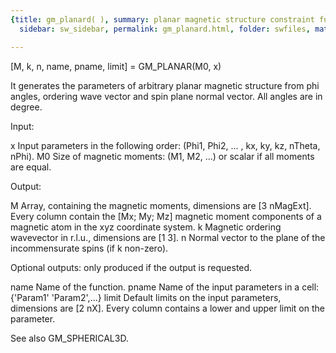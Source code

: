 ```yaml
---
{title: gm_planard( ), summary: planar magnetic structure constraint function, keywords: sample,
  sidebar: sw_sidebar, permalink: gm_planard.html, folder: swfiles, mathjax: 'true'}

---
```

 
[M, k, n, name, pname, limit] = GM_PLANAR(M0, x) 
 
It generates the parameters of arbitrary planar magnetic structure from
phi angles, ordering wave vector and spin plane normal vector. All angles
are in degree.
 
Input:
 
x         Input parameters in the following order:
          (Phi1, Phi2, ... , kx, ky, kz, nTheta, nPhi).
M0        Size of magnetic moments: (M1, M2, ...) or scalar if all
          moments are equal.
 
Output:
 
M         Array, containing the magnetic moments, dimensions are
          [3 nMagExt]. Every column contain the [Mx; My; Mz] magnetic
          moment components of a magnetic atom in the xyz coordinate
          system.
k         Magnetic ordering wavevector in r.l.u., dimensions are [1 3].
n         Normal vector to the plane of the incommensurate spins (if k
          non-zero).
 
Optional outputs:
only produced if the output is requested.
 
name      Name of the function.
pname     Name of the input parameters in a cell: {'Param1' 'Param2',...}
limit     Default limits on the input parameters, dimensions are [2 nX].
          Every column contains a lower and upper limit on the parameter.
 
See also GM_SPHERICAL3D.
 

